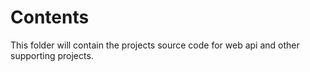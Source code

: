 # Contents

This folder will contain the projects source code for web api and other supporting projects.  
